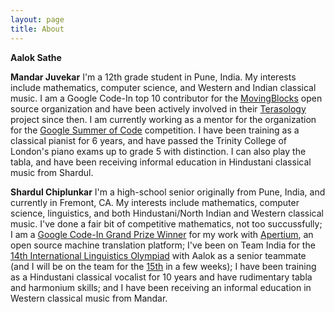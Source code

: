 ```yaml
---
layout: page
title: About
---
```


**Aalok Sathe**

**Mandar Juvekar** I'm a 12th grade student in Pune, India. My interests include
mathematics, computer science, and Western and Indian classical music. I am a
Google Code-In top 10 contributor for the
[MovingBlocks](https://github.com/MovingBlocks) open source organization
and have been actively involved in their [Terasology](http://terasology.org)
project since then. I am currently working as a mentor for the organization for
the [Google Summer of Code](https://summerofcode.withgoogle.com) competition. I
have been training as a classical pianist for 6 years, and have passed the
Trinity College of London's piano exams up to grade 5 with distinction. I can
also play the tabla, and have been receiving informal education in Hindustani
classical music from Shardul.

**Shardul Chiplunkar** I'm a high-school senior originally from Pune, India, and
currently in Fremont, CA. My interests include mathematics, computer science,
linguistics, and both Hindustani/North Indian and Western classical music. I've
done a fair bit of competitive mathematics, not too succussfully; I am a
[Google Code-In Grand Prize Winner](https://opensource.googleblog.com/2017/01/announcing-google-code-in-2016-winners.html)
for my work with [Apertium](https://www.apertium.org/), an open source machine
translation platform; I've been on Team India for the
[14th International Linguistics Olympiad](http://iol14.plo-in.org/)
with Aalok as a senior teammate (and I will be on the team for the
[15th](http://www.iol2017.ie/) in a few weeks); I have been training as a
Hindustani classical vocalist for 10 years and have rudimentary tabla and
harmonium skills; and I have been receiving an informal education in Western
classical music from Mandar.
